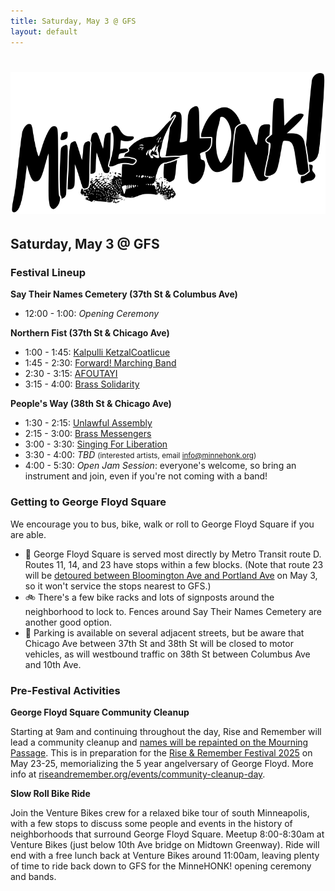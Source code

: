 ```yaml
---
title: Saturday, May 3 @ GFS
layout: default
---
```


# ![MinneHONK Banner](minnehonk.png)<span style="display:none">MinneHONK</span>

## Saturday, May 3 @ GFS

### Festival Lineup

**Say Their Names Cemetery (37th St & Columbus Ave)**
* 12:00 - 1:00: _Opening Ceremony_

**Northern Fist (37th St & Chicago Ave)**
* 1:00 - 1:45: [Kalpulli KetzalCoatlicue](https://www.danzaketzal.com/history)
* 1:45 - 2:30: [Forward! Marching Band](https://fmbwebsite.wixsite.com/forwardmb)
* 2:30 - 3:15: [AFOUTAYI](https://www.afoutayidmaco.com)
* 3:15 - 4:00: [Brass Solidarity](https://brasssolidarity.com/about/)

**People's Way (38th St & Chicago Ave)**
* 1:30 - 2:15: [Unlawful Assembly](http://unlawfulassembly.org)
* 2:15 - 3:00: [Brass Messengers](http://www.brassmessengers.com/about)
* 3:00 - 3:30: [Singing For Liberation](https://bit.ly/tcsongcircles)
* 3:30 - 4:00: _TBD_ <small>(interested artists, email [info@minnehonk.org](mailto:info@minnehonk.org))</small>
* 4:00 - 5:30: _Open Jam Session_: everyone's welcome, so bring an instrument and join, even if you're not coming with a band!

### Getting to George Floyd Square

We encourage you to bus, bike, walk or roll to George Floyd Square if you are able.

* 🚌 George Floyd Square is served most directly by Metro Transit route D. Routes 11, 14, and 23 have stops within a few blocks. (Note that route 23 will be [detoured between Bloomington Ave and Portland Ave](https://www.metrotransit.org/Data/sites/1/media/alert-maps/23-portbloom-269523.png) on May 3, so it won't service the stops nearest to GFS.)
* 🚲 There's a few bike racks and lots of signposts around the neighborhood to lock to. Fences around Say Their Names Cemetery are another good option.
* 🚗 Parking is available on several adjacent streets, but be aware that Chicago Ave between 37th St and 38th St will be closed to motor vehicles, as will westbound traffic on 38th St between Columbus Ave and 10th Ave.

### Pre-Festival Activities

**George Floyd Square Community Cleanup**

Starting at 9am and continuing throughout the day, Rise and Remember will lead a community cleanup and [names will be repainted on the Mourning Passage](https://georgefloydstreetart.omeka.net/items/show/3597). This is in preparation for the [Rise & Remember Festival 2025](https://riseandremember.org/festival/) on May 23-25, memorializing the 5 year angelversary of George Floyd.
More info at [riseandremember.org/events/community-cleanup-day](https://riseandremember.org/events/community-cleanup-day/).

**Slow Roll Bike Ride**

Join the Venture Bikes crew for a relaxed bike tour of south Minneapolis, with a few stops to discuss some people and events in the history of neighborhoods that surround George Floyd Square.
Meetup 8:00-8:30am at Venture Bikes (just below 10th Ave bridge on Midtown Greenway). Ride will end with a free lunch back at Venture Bikes around 11:00am, leaving plenty of time to ride back down to GFS for the MinneHONK! opening ceremony and bands.
